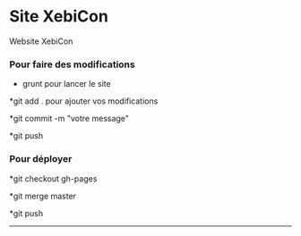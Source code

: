 Site XebiCon
===========

Website XebiCon

### Pour faire des modifications

* grunt pour lancer le site

*git add . pour ajouter vos modifications

*git commit -m "votre message"

*git push



### Pour déployer

*git checkout gh-pages

*git merge master

*git push


----
